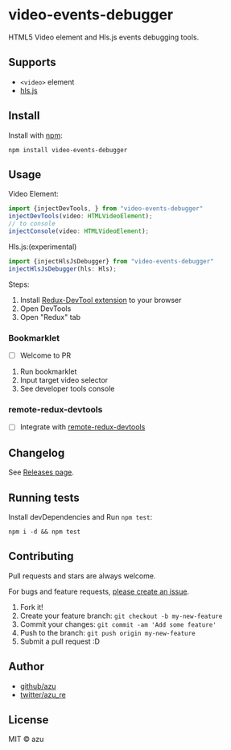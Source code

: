 # video-events-debugger

HTML5 Video element and Hls.js events debugging tools.

## Supports

- `<video>` element
- [hls.js](https://github.com/video-dev/hls.js "hls.js")

## Install

Install with [npm](https://www.npmjs.com/):

    npm install video-events-debugger

## Usage


Video Element:

```js
import {injectDevTools, } from "video-events-debugger"
injectDevTools(video: HTMLVideoElement);
// to console
injectConsole(video: HTMLVideoElement);
```

Hls.js:(experimental)

```js
import {injectHlsJsDebugger} from "video-events-debugger"
injectHlsJsDebugger(hls: Hls);
```

Steps:

1. Install [Redux-DevTool extension](https://github.com/zalmoxisus/redux-devtools-extension) to your browser
2. Open DevTools
3. Open "Redux" tab

### Bookmarklet

- [ ] Welcome to PR

1. Run bookmarklet
2. Input target video selector
3. See developer tools console

### remote-redux-devtools

- [ ] Integrate with [remote-redux-devtools](https://github.com/zalmoxisus/remote-redux-devtools "remote-redux-devtools")

## Changelog

See [Releases page](https://github.com/azu/video-events-debugger/releases).

## Running tests

Install devDependencies and Run `npm test`:

    npm i -d && npm test

## Contributing

Pull requests and stars are always welcome.

For bugs and feature requests, [please create an issue](https://github.com/azu/video-events-debugger/issues).

1. Fork it!
2. Create your feature branch: `git checkout -b my-new-feature`
3. Commit your changes: `git commit -am 'Add some feature'`
4. Push to the branch: `git push origin my-new-feature`
5. Submit a pull request :D

## Author

- [github/azu](https://github.com/azu)
- [twitter/azu_re](https://twitter.com/azu_re)

## License

MIT © azu
